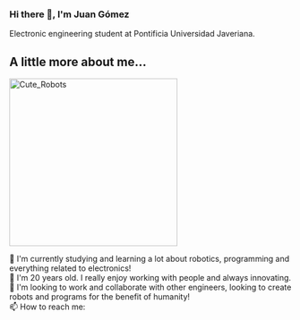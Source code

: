 ### Hi there 👋, I'm Juan Gómez 
Electronic engineering student at Pontificia Universidad Javeriana.

## A little more about me...

<img src="https://images-na.ssl-images-amazon.com/images/I/41qX%2BCniUBL._AC_SX425_.jpg" alt="Cute_Robots" width="300">

🔭 I'm currently studying and learning a lot about robotics, programming and everything related to electronics!  
💬 I'm 20 years old. I really enjoy working with people and always innovating.  
🥅 I'm looking to work and collaborate with other engineers, looking to create robots and programs for the benefit of humanity!  
📫 How to reach me:  
